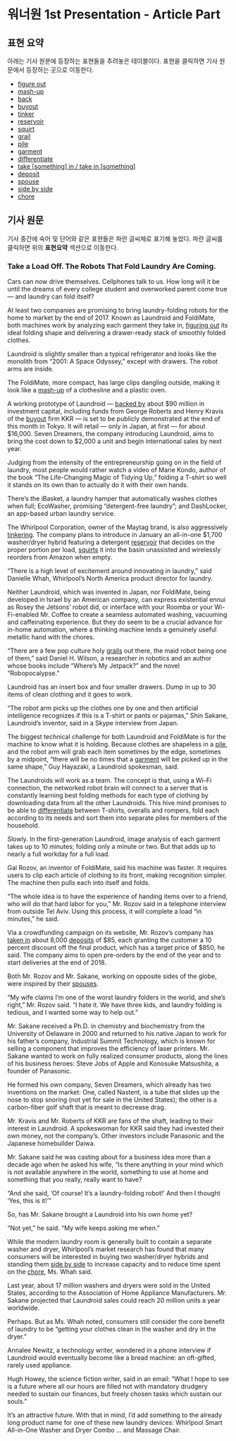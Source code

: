 워너원 1st Presentation - Article Part
===

표현 요약
---
아래는 기사 원분에 등장하는 표현들을 추려놓은 테이블이다. 표현을 클릭하면 기사 원문에서 등장하는 곳으로 이동한다.

<a name="expression_list"></a>
* [figure out](#figuring_out)
* [mash-up](#mash-up)
* [back](#backed_by)
* [buyout](#buyout)
* [tinker](#tinkering)
* [reservoir](#reservoir)
* [squirt](#squirts)
* [grail](#grails)
* [pile](#pile)
* [garment](#garment)
* [differentiate](#differentiate)
* [take \[something\] in / take in \[something\]](#taken_in)
* [deposit](#deposits)
* [spouse](#spouses)
* [side by side](#side_by_side)
* [chore](#chore)


기사 원문
---
기사 중간에 숙어 및 단어와 같은 표현들은 파란 글씨체로 표기해 놓았다. 파란 글씨를 클릭하면 위의 **표현요약** 섹션으로 이동한다.

### Take a Load Off. The Robots That Fold Laundry Are Coming.

Cars can now drive themselves. Cellphones talk to us. How long will it be until the dreams of every college student and overworked parent come true — and laundry can fold itself?

At least two companies are promising to bring laundry-folding robots for the home to market by the end of 2017. Known as Laundroid and FoldiMate, both machines work by analyzing each garment they take in, [figuring out](#expression_list) <a name="figuring_out"></a> its ideal folding shape and delivering a drawer-ready stack of smoothly folded clothes.

Laundroid is slightly smaller than a typical refrigerator and looks like the monolith from “2001: A Space Odyssey,” except with drawers. The robot arms are inside.

The FoldiMate, more compact, has large clips dangling outside, making it look like a [mash-up](#expression_list) <a name="mash-up"></a> of a clothesline and a plastic oven.

A working prototype of Laundroid — [backed by](#expression_list)<a name="backed_by"></a> about $90 million in investment capital, including funds from George Roberts and Henry Kravis of the [buyout](#expression_list)<a name="buyout"></a> firm KKR — is set to be publicly demonstrated at the end of this month in Tokyo. It will retail — only in Japan, at first — for about $16,000. Seven Dreamers, the company introducing Laundroid, aims to bring the cost down to $2,000 a unit and begin international sales by next year.

Judging from the intensity of the entrepreneurship going on in the field of laundry, most people would rather watch a video of Marie Kondo, author of the book “The Life-Changing Magic of Tidying Up,” folding a T-shirt so well it stands on its own than to actually do it with their own hands.

There’s the iBasket, a laundry hamper that automatically washes clothes when full; EcoWasher, promising “detergent-free laundry”; and DashLocker, an app-based urban laundry service.

The Whirlpool Corporation, owner of the Maytag brand, is also aggressively [tinkering](#expression_list)<a name="tinkering"></a>. The company plans to introduce in January an all-in-one $1,700 washer/dryer hybrid featuring a detergent [reservoir](#expression_list)<a name="reservoir"></a> that decides on the proper portion per load, [squirts](#expression_list)<a name="squirts"></a> it into the basin unassisted and wirelessly reorders from Amazon when empty.

“There is a high level of excitement around innovating in laundry,” said Danielle Whah, Whirlpool’s North America product director for laundry.

Neither Laundroid, which was invented in Japan, nor FoldiMate, being developed in Israel by an American company, can express existential ennui as Rosey the Jetsons’ robot did, or interface with your Roomba or your Wi-Fi-enabled Mr. Coffee to create a seamless automated washing, vacuuming and caffeinating experience. But they do seem to be a crucial advance for in-home automation, where a thinking machine lends a genuinely useful metallic hand with the chores.

“There are a few pop culture holy [grails](#expression_list)<a name="grails"></a> out there, the maid robot being one of them,” said Daniel H. Wilson, a researcher in robotics and an author whose books include “Where’s My Jetpack?” and the novel “Robopocalypse.”

Laundroid has an insert box and four smaller drawers. Dump in up to 30 items of clean clothing and it goes to work.

“The robot arm picks up the clothes one by one and then artificial intelligence recognizes if this is a T-shirt or pants or pajamas,” Shin Sakane, Laundroid’s inventor, said in a Skype interview from Japan.

The biggest technical challenge for both Laundroid and FoldiMate is for the machine to know what it is holding. Because clothes are shapeless in a [pile](#expression_list)<a name="pile"></a>, and the robot arm will grab each item sometimes by the edge, sometimes by a midpoint, “there will be no times that a [garment](#expression_list)<a name="garment"></a> will be picked up in the same shape,” Guy Hayazaki, a Laundroid spokesman, said.

The Laundroids will work as a team. The concept is that, using a Wi-Fi connection, the networked robot brain will connect to a server that is constantly learning best folding methods for each type of clothing by downloading data from all the other Laundroids. This hive mind promises to be able to [differentiate](#expression_list)<a name="differentiate"></a> between T-shirts, overalls and rompers, fold each according to its needs and sort them into separate piles for members of the household.

Slowly. In the first-generation Laundroid, image analysis of each garment takes up to 10 minutes; folding only a minute or two. But that adds up to nearly a full workday for a full load.

Gal Rozov, an inventor of FoldiMate, said his machine was faster. It requires users to clip each article of clothing to its front, making recognition simpler. The machine then pulls each into itself and folds.

“The whole idea is to have the experience of handing items over to a friend, who will do that hard labor for you,” Mr. Rozov said in a telephone interview from outside Tel Aviv. Using this process, it will complete a load “in minutes,” he said.

Via a crowdfunding campaign on its website, Mr. Rozov’s company has [taken in](#expression_list)<a name="taken_in"></a> about 8,000 [deposits](#expression_list)<a name="deposits"></a> of $85, each granting the customer a 10 percent discount off the final product, which has a target price of $850, he said. The company aims to open pre-orders by the end of the year and to start deliveries at the end of 2018.

Both Mr. Rozov and Mr. Sakane, working on opposite sides of the globe, were inspired by their [spouses](#expression_list)<a name="spouses"></a>.

“My wife claims I’m one of the worst laundry folders in the world, and she’s right,” Mr. Rozov said. “I hate it. We have three kids, and laundry folding is tedious, and I wanted some way to help out.”

Mr. Sakane received a Ph.D. in chemistry and biochemistry from the University of Delaware in 2000 and returned to his native Japan to work for his father’s company, Industrial Summit Technology, which is known for selling a component that improves the efficiency of laser printers. Mr. Sakane wanted to work on fully realized consumer products, along the lines of his business heroes: Steve Jobs of Apple and Konosuke Matsushita, a founder of Panasonic.

He formed his own company, Seven Dreamers, which already has two inventions on the market: One, called Nastent, is a tube that slides up the nose to stop snoring (not yet for sale in the United States); the other is a carbon-fiber golf shaft that is meant to decrease drag.

Mr. Kravis and Mr. Roberts of KKR are fans of the shaft, leading to their interest in Laundroid. A spokeswoman for KKR said they had invested their own money, not the company’s. Other investors include Panasonic and the Japanese homebuilder Daiwa.

Mr. Sakane said he was casting about for a business idea more than a decade ago when he asked his wife, “Is there anything in your mind which is not available anywhere in the world, something to use at home and something that you really, really want to have?

“And she said, ‘Of course! It’s a laundry-folding robot!’ And then I thought ‘Yes, this is it!’”

So, has Mr. Sakane brought a Laundroid into his own home yet?

“Not yet,” he said. “My wife keeps asking me when.”

While the modern laundry room is generally built to contain a separate washer and dryer, Whirlpool’s market research has found that many consumers will be interested in buying two washer/dryer hybrids and standing them [side by side](#expression_list)<a name="side_by_side"></a> to increase capacity and to reduce time spent on the [chore](#expression_list)<a name="chore"></a>, Ms. Whah said.

Last year, about 17 million washers and dryers were sold in the United States, according to the Association of Home Appliance Manufacturers. Mr. Sakane projected that Laundroid sales could reach 20 million units a year worldwide.

Perhaps. But as Ms. Whah noted, consumers still consider the core benefit of laundry to be “getting your clothes clean in the washer and dry in the dryer.”

Annalee Newitz, a technology writer, wondered in a phone interview if Laundroid would eventually become like a bread machine: an oft-gifted, rarely used appliance.

Hugh Howey, the science fiction writer, said in an email: “What I hope to see is a future where all our hours are filled not with mandatory drudgery needed to sustain our finances, but freely chosen tasks which sustain our souls.”

It’s an attractive future. With that in mind, I’d add something to the already long product name for one of these new laundry devices: Whirlpool Smart All-in-One Washer and Dryer Combo … and Massage Chair.
